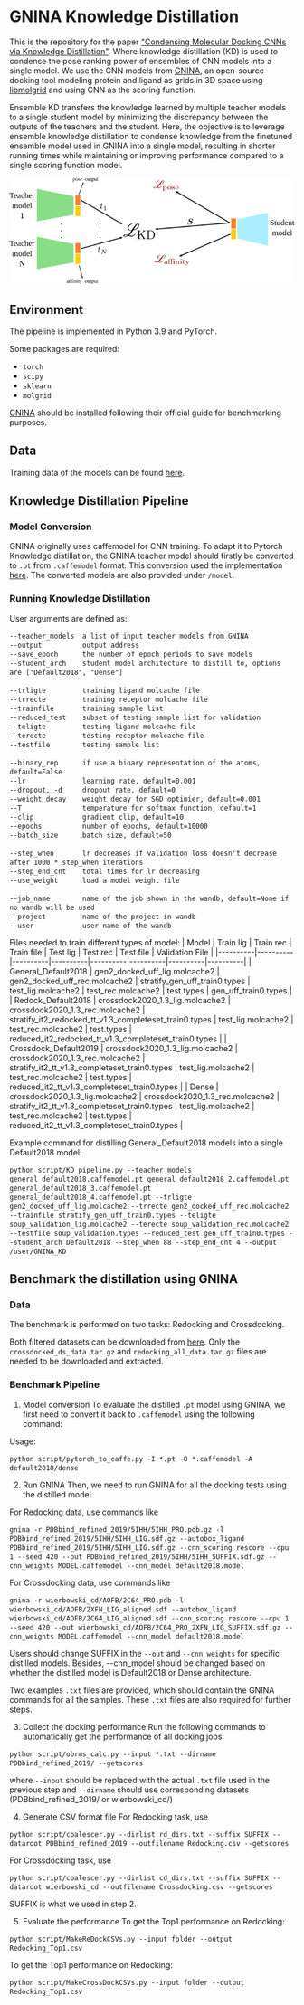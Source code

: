 # GNINA Knowledge Distillation

This is the repository for the paper ["Condensing Molecular Docking CNNs via Knowledge Distillation"](https://doi.org/10.26434/chemrxiv-2024-0jh8g). Where knowledge distillation (KD) is used to condense the pose ranking power of ensembles of CNN models into a single model. We use the CNN models from [GNINA](https://github.com/gnina/gnina), an open-source docking tool modeling protein and ligand as grids in 3D space using [libmolgrid](https://github.com/gnina/libmolgrid) and using CNN as the scoring function. 

Ensemble KD transfers the knowledge learned by multiple teacher models to a single student model by minimizing the discrepancy between the outputs of the teachers and the student. Here, the objective is to leverage ensemble knowledge distillation to condense knowledge from the finetuned ensemble model used in GNINA into a single model, resulting in shorter running times while maintaining or improving performance compared to a single scoring function model.

![KD pipeline](Fig/KD.png)


## Environment 
The pipeline is implemented in Python 3.9 and PyTorch. 

Some packages are required:
* `torch`
* `scipy`
* `sklearn`
* `molgrid`

[GNINA](https://github.com/gnina/gnina) should be installed following their official guide for benchmarking purposes.

## Data
Training data of the models can be found [here](https://github.com/gnina/models/).


## Knowledge Distillation Pipeline
### Model Conversion
GNINA originally uses caffemodel for CNN training. To adapt it to Pytorch Knowledge distillation, the GNINA teacher model should firstly be converted to `.pt` from `.caffemodel` format. This conversion used the implementation [here](https://github.com/vadimkantorov/caffemodel2pytorch). The converted models are also provided under `/model`.

### Running Knowledge Distillation
User arguments are defined as:
```
--teacher_models  a list of input teacher models from GNINA
--output          output address
--save_epoch      the number of epoch periods to save models
--student_arch    student model architecture to distill to, options are ["Default2018", "Dense"]

--trligte         training ligand molcache file
--trrecte         training receptor molcache file
--trainfile       training sample list
--reduced_test    subset of testing sample list for validation
--teligte         testing ligand molcache file
--terecte         testing receptor molcache file
--testfile        testing sample list

--binary_rep      if use a binary representation of the atoms, default=False
--lr              learning rate, default=0.001
--dropout, -d     dropout rate, default=0
--weight_decay    weight decay for SGD optimier, default=0.001
--T               temperature for softmax function, default=1
--clip            gradient clip, default=10
--epochs          number of epochs, default=10000
--batch_size      batch size, default=50

--step_when       lr decreases if validation loss doesn't decrease after 1000 * step_when iterations
--step_end_cnt    total times for lr decreasing
--use_weight      load a model weight file

--job_name        name of the job shown in the wandb, default=None if no wandb will be used
--project         name of the project in wandb
--user            user name of the wandb
```

Files needed to train different types of model:
| Model | Train lig | Train rec | Train file | Test lig | Test rec | Test file | Validation File | 
|----------|----------|----------|----------|----------|----------|----------|----------|
| General_Default2018 | gen2_docked_uff_lig.molcache2 | gen2_docked_uff_rec.molcache2 | stratify_gen_uff_train0.types | test_lig.molcache2 | test_rec.molcache2 | test.types | gen_uff_train0.types | 
| Redock_Default2018 | crossdock2020_1.3_lig.molcache2 | crossdock2020_1.3_rec.molcache2 | stratify_it2_redocked_tt_v1.3_completeset_train0.types | test_lig.molcache2 | test_rec.molcache2 | test.types | reduced_it2_redocked_tt_v1.3_completeset_train0.types |
| Crossdock_Default2019 | crossdock2020_1.3_lig.molcache2 | crossdock2020_1.3_rec.molcache2 | stratify_it2_tt_v1.3_completeset_train0.types | test_lig.molcache2 | test_rec.molcache2 | test.types | reduced_it2_tt_v1.3_completeset_train0.types |
| Dense | crossdock2020_1.3_lig.molcache2 | crossdock2020_1.3_rec.molcache2 | stratify_it2_tt_v1.3_completeset_train0.types | test_lig.molcache2 | test_rec.molcache2 | test.types | reduced_it2_tt_v1.3_completeset_train0.types |

Example command for distilling General_Default2018 models into a single Default2018 model:

```
python script/KD_pipeline.py --teacher_models general_default2018.caffemodel.pt general_default2018_2.caffemodel.pt general_default2018_3.caffemodel.pt general_default2018_4.caffemodel.pt --trligte gen2_docked_uff_lig.molcache2 --trrecte gen2_docked_uff_rec.molcache2 --trainfile stratify_gen_uff_train0.types --teligte soup_validation_lig.molcache2 --terecte soup_validation_rec.molcache2 --testfile soup_validation.types --reduced_test gen_uff_train0.types --student_arch Default2018 --step_when 88 --step_end_cnt 4 --output /user/GNINA_KD
```

## Benchmark the distillation using GNINA
### Data
The benchmark is performed on two tasks: Redocking and Crossdocking.

Both filtered datasets can be downloaded from [here](https://bits.csb.pitt.edu/files/gnina1.0_paper/). Only the `crossdocked_ds_data.tar.gz` and `redocking_all_data.tar.gz` files are needed to be downloaded and extracted. 

### Benchmark Pipeline
1. Model conversion
To evaluate the distilled `.pt` model using GNINA, we first need to convert it back to `.caffemodel` using the following command:

Usage:
```
python script/pytorch_to_caffe.py -I *.pt -O *.caffemodel -A default2018/dense
```

2. Run GNINA
Then, we need to run GNINA for all the docking tests using the distilled model.

For Redocking data, use commands like
```
gnina -r PDBbind_refined_2019/5IHH/5IHH_PRO.pdb.gz -l PDBbind_refined_2019/5IHH/5IHH_LIG.sdf.gz --autobox_ligand PDBbind_refined_2019/5IHH/5IHH_LIG.sdf.gz --cnn_scoring rescore --cpu 1 --seed 420 --out PDBbind_refined_2019/5IHH/5IHH_SUFFIX.sdf.gz --cnn_weights MODEL.caffemodel --cnn_model default2018.model
```

For Crossdocking data, use commands like
```
gnina -r wierbowski_cd/AOFB/2C64_PRO.pdb -l wierbowski_cd/AOFB/2XFN_LIG_aligned.sdf --autobox_ligand wierbowski_cd/AOFB/2C64_LIG_aligned.sdf --cnn_scoring rescore --cpu 1 --seed 420 --out wierbowski_cd/AOFB/2C64_PRO_2XFN_LIG_SUFFIX.sdf.gz --cnn_weights MODEL.caffemodel --cnn_model default2018.model
```

Users should change SUFFIX in the `--out` and `--cnn_weights` for specific distilled models. Besides, --cnn_model should be changed based on whether the distilled model is Default2018 or Dense architecture.

Two examples `.txt` files are provided, which should contain the GNINA commands for all the samples. These `.txt` files are also required for further steps.

3. Collect the docking performance
Run the following commands to automatically get the performance of all docking jobs:

```
python script/obrms_calc.py --input *.txt --dirname PDBbind_refined_2019/ --getscores
```

where `--input` should be replaced with the actual `.txt` file used in the previous step and `--dirname` should use corresponding datasets (PDBbind_refined_2019/ or wierbowski_cd/)

4. Generate CSV format file
For Redocking task, use
```
python script/coalescer.py --dirlist rd_dirs.txt --suffix SUFFIX --dataroot PDBbind_refined_2019 --outfilename Redocking.csv --getscores
```

For Crossdocking task, use
```
python script/coalescer.py --dirlist cd_dirs.txt --suffix SUFFIX --dataroot wierbowski_cd --outfilename Crossdocking.csv --getscores
```

SUFFIX is what we used in step 2.

5. Evaluate the performance
To get the Top1 performance on Redocking:
```
python script/MakeReDockCSVs.py --input folder --output Redocking_Top1.csv
```

To get the Top1 performance on Redocking:
```
python script/MakeCrossDockCSVs.py --input folder --output Redocking_Top1.csv
```

